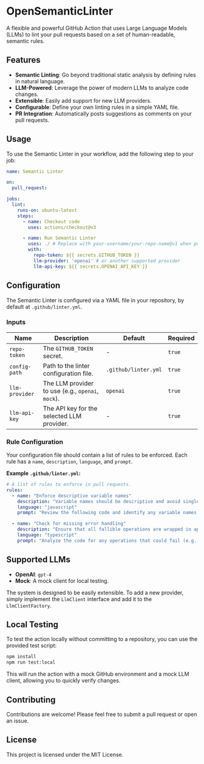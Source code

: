 # OpenSemanticLinter

A flexible and powerful GitHub Action that uses Large Language Models (LLMs) to lint your pull requests based on a set of human-readable, semantic rules.

## Features

-   **Semantic Linting**: Go beyond traditional static analysis by defining rules in natural language.
-   **LLM-Powered**: Leverage the power of modern LLMs to analyze code changes.
-   **Extensible**: Easily add support for new LLM providers.
-   **Configurable**: Define your own linting rules in a simple YAML file.
-   **PR Integration**: Automatically posts suggestions as comments on your pull requests.

## Usage

To use the Semantic Linter in your workflow, add the following step to your job:

```yaml
name: Semantic Linter

on:
  pull_request:

jobs:
  lint:
    runs-on: ubuntu-latest
    steps:
      - name: Checkout code
        uses: actions/checkout@v3

      - name: Run Semantic Linter
        uses: ./ # Replace with your-username/your-repo-name@v1 when published
        with:
          repo-token: ${{ secrets.GITHUB_TOKEN }}
          llm-provider: 'openai' # or another supported provider
          llm-api-key: ${{ secrets.OPENAI_API_KEY }}
```

## Configuration

The Semantic Linter is configured via a YAML file in your repository, by default at `.github/linter.yml`.

### Inputs

| Name             | Description                                            | Default                | Required |
| ---------------- | ------------------------------------------------------ | ---------------------- | -------- |
| `repo-token`     | The `GITHUB_TOKEN` secret.                             | -                      | `true`   |
| `config-path`    | Path to the linter configuration file.                 | `.github/linter.yml`   | `true`   |
| `llm-provider`   | The LLM provider to use (e.g., `openai`, `mock`).      | `openai`               | `true`   |
| `llm-api-key`    | The API key for the selected LLM provider.             | -                      | `true`   |

### Rule Configuration

Your configuration file should contain a list of rules to be enforced. Each rule has a `name`, `description`, `language`, and `prompt`.

**Example `.github/linter.yml`:**

```yaml
# A list of rules to enforce in pull requests.
rules:
  - name: "Enforce descriptive variable names"
    description: "Variable names should be descriptive and avoid single-letter names, except for loop counters."
    language: "javascript"
    prompt: "Review the following code and identify any variable names that are not descriptive. Suggest better names."

  - name: "Check for missing error handling"
    description: "Ensure that all fallible operations are wrapped in appropriate error handling blocks (e.g., try-catch)."
    language: "typescript"
    prompt: "Analyze the code for any operations that could fail (e.g., API calls, file I/O) and are not handled with try-catch or .catch()."
```

## Supported LLMs

-   **OpenAI**: `gpt-4`
-   **Mock**: A mock client for local testing.

The system is designed to be easily extensible. To add a new provider, simply implement the `LlmClient` interface and add it to the `LlmClientFactory`.

## Local Testing

To test the action locally without committing to a repository, you can use the provided test script:

```bash
npm install
npm run test:local
```

This will run the action with a mock GitHub environment and a mock LLM client, allowing you to quickly verify changes.

## Contributing

Contributions are welcome! Please feel free to submit a pull request or open an issue.

## License

This project is licensed under the MIT License.
